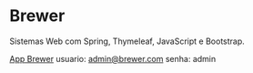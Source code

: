 # Brewer
  Sistemas Web com Spring, Thymeleaf, JavaScript e Bootstrap.
  
[App Brewer](https://fast-plains-53839.herokuapp.com/)
usuario: admin@brewer.com
senha: admin


